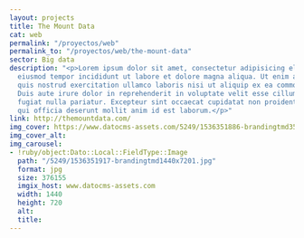 ```yaml
---
layout: projects
title: The Mount Data
cat: web
permalink: "/proyectos/web"
permalink_to: "/proyectos/web/the-mount-data"
sector: Big data
description: "<p>Lorem ipsum dolor sit amet, consectetur adipisicing elit, sed do
  eiusmod tempor incididunt ut labore et dolore magna aliqua. Ut enim ad minim veniam,
  quis nostrud exercitation ullamco laboris nisi ut aliquip ex ea commodo consequat.
  Duis aute irure dolor in reprehenderit in voluptate velit esse cillum dolore eu
  fugiat nulla pariatur. Excepteur sint occaecat cupidatat non proident, sunt in culpa
  qui officia deserunt mollit anim id est laborum.</p>"
link: http://themountdata.com/
img_cover: https://www.datocms-assets.com/5249/1536351886-brandingtmd350x350.jpg
img_cover_alt: 
img_carousel:
- !ruby/object:Dato::Local::FieldType::Image
  path: "/5249/1536351917-brandingtmd1440x7201.jpg"
  format: jpg
  size: 376155
  imgix_host: www.datocms-assets.com
  width: 1440
  height: 720
  alt: 
  title: 
---
```


